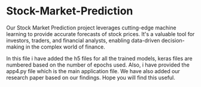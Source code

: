 # Stock-Market-Prediction
Our Stock Market Prediction project leverages cutting-edge machine learning to provide accurate forecasts of stock prices. It's a valuable tool for investors, traders, and financial analysts, enabling data-driven decision-making in the complex world of finance.

In this file i have added the h5 files for all the trained models, keras files are numbered based on the number of epochs used. Also, i have provided the app4.py file which is the main application file.
We have also added our research paper based on our findings. 
Hope you will find this useful.
